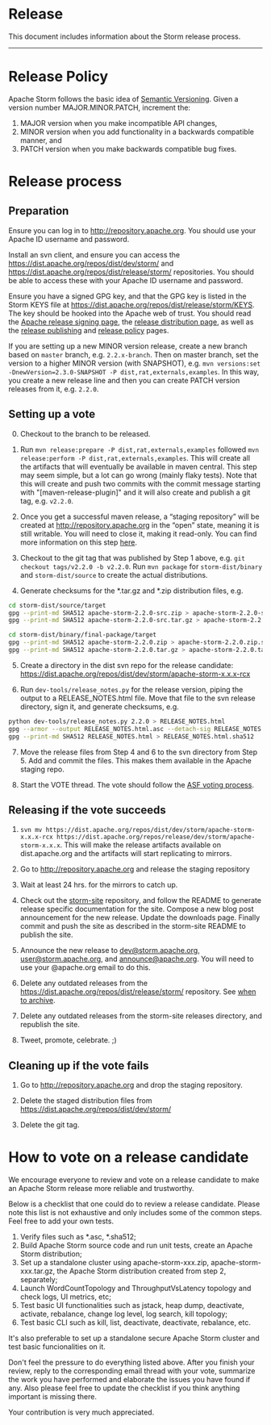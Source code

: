# Release

This document includes information about the Storm release process.

---

# Release Policy

Apache Storm follows the basic idea of [Semantic Versioning](https://semver.org/). Given a version number MAJOR.MINOR.PATCH, increment the:
 1. MAJOR version when you make incompatible API changes,
 2. MINOR version when you add functionality in a backwards compatible manner, and
 3. PATCH version when you make backwards compatible bug fixes.
 
# Release process

## Preparation

Ensure you can log in to http://repository.apache.org. You should use your Apache ID username and password.

Install an svn client, and ensure you can access the https://dist.apache.org/repos/dist/dev/storm/ and https://dist.apache.org/repos/dist/release/storm/ repositories. You should be able to access these with your Apache ID username and password.

Ensure you have a signed GPG key, and that the GPG key is listed in the Storm KEYS file at https://dist.apache.org/repos/dist/release/storm/KEYS. The key should be hooked into the Apache web of trust. You should read the [Apache release signing page](http://www.apache.org/dev/release-signing.html), the [release distribution page](http://www.apache.org/dev/release-distribution.html#sigs-and-sums), as well as the [release publishing](http://www.apache.org/dev/release-publishing) and [release policy](http://www.apache.org/legal/release-policy.html) pages.

If you are setting up a new MINOR version release, create a new branch based on `master` branch, e.g. `2.2.x-branch`. Then on master branch, set the version to a higher MINOR version (with SNAPSHOT), e.g. `mvn versions:set -DnewVersion=2.3.0-SNAPSHOT -P dist,rat,externals,examples`.
In this way, you create a new release line and then you can create PATCH version releases from it, e.g. `2.2.0`.

## Setting up a vote

0. Checkout to the branch to be released.

1. Run `mvn release:prepare -P dist,rat,externals,examples` followed `mvn release:perform -P dist,rat,externals,examples`. This will create all the artifacts that will eventually be available in maven central. This step may seem simple, but a lot can go wrong (mainly flaky tests). 
Note that this will create and push two commits with the commit message starting with "[maven-release-plugin]" and it will also create and publish a git tag, e.g. `v2.2.0`.

2. Once you get a successful maven release, a “staging repository” will be created at http://repository.apache.org in the “open” state, meaning it is still writable. You will need to close it, making it read-only. You can find more information on this step [here](www.apache.org/dev/publishing-maven-artifacts.html).

3. Checkout to the git tag that was published by Step 1 above, e.g. `git checkout tags/v2.2.0 -b v2.2.0`. Run `mvn package` for `storm-dist/binary` and `storm-dist/source` to create the actual distributions.

4. Generate checksums for the *.tar.gz and *.zip distribution files, e.g.
```bash
cd storm-dist/source/target
gpg --print-md SHA512 apache-storm-2.2.0-src.zip > apache-storm-2.2.0-src.zip.sha512
gpg --print-md SHA512 apache-storm-2.2.0-src.tar.gz > apache-storm-2.2.0-src.tar.gz.sha512

cd storm-dist/binary/final-package/target
gpg --print-md SHA512 apache-storm-2.2.0.zip > apache-storm-2.2.0.zip.sha512
gpg --print-md SHA512 apache-storm-2.2.0.tar.gz > apache-storm-2.2.0.tar.gz.sha512
```

5. Create a directory in the dist svn repo for the release candidate: https://dist.apache.org/repos/dist/dev/storm/apache-storm-x.x.x-rcx

6. Run `dev-tools/release_notes.py` for the release version, piping the output to a RELEASE_NOTES.html file. Move that file to the svn release directory, sign it, and generate checksums, e.g.
```bash
python dev-tools/release_notes.py 2.2.0 > RELEASE_NOTES.html
gpg --armor --output RELEASE_NOTES.html.asc --detach-sig RELEASE_NOTES.html
gpg --print-md SHA512 RELEASE_NOTES.html > RELEASE_NOTES.html.sha512
```

7. Move the release files from Step 4 and 6 to the svn directory from Step 5. Add and commit the files. This makes them available in the Apache staging repo.

8. Start the VOTE thread. The vote should follow the [ASF voting process](https://www.apache.org/foundation/voting.html).

## Releasing if the vote succeeds

1. `svn mv https://dist.apache.org/repos/dist/dev/storm/apache-storm-x.x.x-rcx https://dist.apache.org/repos/release/dev/storm/apache-storm-x.x.x`. This will make the release artifacts available on dist.apache.org and the artifacts will start replicating to mirrors.

2. Go to http://repository.apache.org and release the staging repository

3. Wait at least 24 hrs. for the mirrors to catch up.

4. Check out the [storm-site](https://github.com/apache/storm-site) repository, and follow the README to generate release specific documentation for the site. Compose a new blog post announcement for the new release. Update the downloads page. Finally commit and push the site as described in the storm-site README to publish the site.

5. Announce the new release to dev@storm.apache.org, user@storm.apache.org, and announce@apache.org. You will need to use your @apache.org email to do this.

6. Delete any outdated releases from the https://dist.apache.org/repos/dist/release/storm/ repository. See [when to archive](http://www.apache.org/legal/release-policy.html#when-to-archive). 

7. Delete any outdated releases from the storm-site releases directory, and republish the site.

8. Tweet, promote, celebrate. ;)

## Cleaning up if the vote fails

1. Go to http://repository.apache.org and drop the staging repository.

2. Delete the staged distribution files from https://dist.apache.org/repos/dist/dev/storm/

3. Delete the git tag.

# How to vote on a release candidate

We encourage everyone to review and vote on a release candidate to make an Apache Storm release more reliable and trustworthy.

Below is a checklist that one could do to review a release candidate. 
Please note this list is not exhaustive and only includes some of the common steps. Feel free to add your own tests.

1. Verify files such as *.asc, *.sha512;
2. Build Apache Storm source code and run unit tests, create an Apache Storm distribution;
3. Set up a standalone cluster using apache-storm-xxx.zip, apache-storm-xxx.tar.gz, the Apache Storm distribution created from step 2, separately;
4. Launch WordCountTopology and ThroughputVsLatency topology and check logs, UI metrics, etc;
5. Test basic UI functionalities such as jstack, heap dump, deactivate, activate, rebalance, change log level, log search, kill topology;
6. Test basic CLI such as kill, list, deactivate, deactivate, rebalance, etc.

It's also preferable to set up a standalone secure Apache Storm cluster and test basic funcionalities on it.

Don't feel the pressure to do everything listed above. After you finish your review, reply to the corresponding email thread with your vote, summarize the work you have performed and elaborate the issues
you have found if any. Also please feel free to update the checklist if you think anything important is missing there. 

Your contribution is very much appreciated.  
